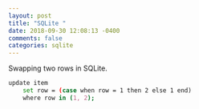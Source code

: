 ```yaml
---
layout: post
title: "SQLite "
date: 2018-09-30 12:08:13 -0400
comments: false
categories: sqlite
---
```


Swapping two rows in SQLite.

```bash
update item
    set row = (case when row = 1 then 2 else 1 end)
    where row in (1, 2);

```

<!--  Enter text below, if you want -->
